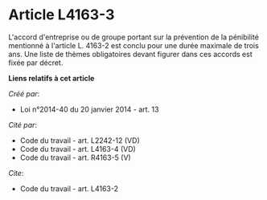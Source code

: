 # Article L4163-3

L'accord d'entreprise ou de groupe portant sur la prévention de la pénibilité mentionné à l'article L. 4163-2 est conclu pour
une durée maximale de trois ans. Une liste de thèmes obligatoires devant figurer dans ces accords est fixée par décret.

**Liens relatifs à cet article**

_Créé par_:

  - Loi n°2014-40 du 20 janvier 2014 - art. 13

_Cité par_:

  - Code du travail - art. L2242-12 (VD)
  - Code du travail - art. L4163-4 (VD)
  - Code du travail - art. R4163-5 (V)

_Cite_:

  - Code du travail - art. L4163-2
